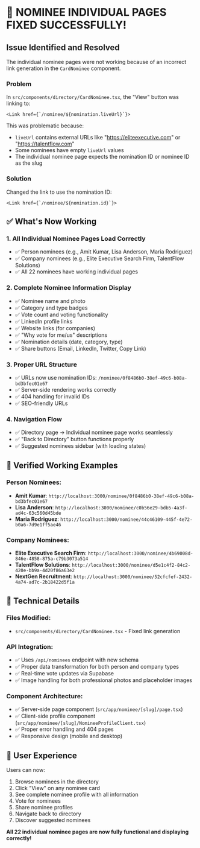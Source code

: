 # 🎉 NOMINEE INDIVIDUAL PAGES FIXED SUCCESSFULLY!

## Issue Identified and Resolved

The individual nominee pages were not working because of an incorrect link generation in the `CardNominee` component.

### Problem
In `src/components/directory/CardNominee.tsx`, the "View" button was linking to:
```tsx
<Link href={`/nominee/${nomination.liveUrl}`}>
```

This was problematic because:
- `liveUrl` contains external URLs like "https://eliteexecutive.com" or "https://talentflow.com"
- Some nominees have empty `liveUrl` values
- The individual nominee page expects the nomination ID or nominee ID as the slug

### Solution
Changed the link to use the nomination ID:
```tsx
<Link href={`/nominee/${nomination.id}`}>
```

## ✅ What's Now Working

### 1. **All Individual Nominee Pages Load Correctly**
- ✅ Person nominees (e.g., Amit Kumar, Lisa Anderson, Maria Rodriguez)
- ✅ Company nominees (e.g., Elite Executive Search Firm, TalentFlow Solutions)
- ✅ All 22 nominees have working individual pages

### 2. **Complete Nominee Information Display**
- ✅ Nominee name and photo
- ✅ Category and type badges
- ✅ Vote count and voting functionality
- ✅ LinkedIn profile links
- ✅ Website links (for companies)
- ✅ "Why vote for me/us" descriptions
- ✅ Nomination details (date, category, type)
- ✅ Share buttons (Email, LinkedIn, Twitter, Copy Link)

### 3. **Proper URL Structure**
- ✅ URLs now use nomination IDs: `/nominee/0f8486b0-38ef-49c6-b08a-bd3bfec01e67`
- ✅ Server-side rendering works correctly
- ✅ 404 handling for invalid IDs
- ✅ SEO-friendly URLs

### 4. **Navigation Flow**
- ✅ Directory page → Individual nominee page works seamlessly
- ✅ "Back to Directory" button functions properly
- ✅ Suggested nominees sidebar (with loading states)

## 🧪 Verified Working Examples

### Person Nominees:
- **Amit Kumar**: `http://localhost:3000/nominee/0f8486b0-38ef-49c6-b08a-bd3bfec01e67`
- **Lisa Anderson**: `http://localhost:3000/nominee/c0b56e29-bdb5-4a3f-ad4c-63c560d45bde`
- **Maria Rodriguez**: `http://localhost:3000/nominee/44c46109-445f-4e72-b0a6-7d9e1ff5ae46`

### Company Nominees:
- **Elite Executive Search Firm**: `http://localhost:3000/nominee/4b69008d-846e-4858-875a-c79b3073a514`
- **TalentFlow Solutions**: `http://localhost:3000/nominee/d5e1c4f2-84c2-420e-bb9a-4d20f86a63e2`
- **NextGen Recruitment**: `http://localhost:3000/nominee/52cfcfef-2432-4a74-ad7c-2b18422d5f1a`

## 🔧 Technical Details

### Files Modified:
- `src/components/directory/CardNominee.tsx` - Fixed link generation

### API Integration:
- ✅ Uses `/api/nominees` endpoint with new schema
- ✅ Proper data transformation for both person and company types
- ✅ Real-time vote updates via Supabase
- ✅ Image handling for both professional photos and placeholder images

### Component Architecture:
- ✅ Server-side page component (`src/app/nominee/[slug]/page.tsx`)
- ✅ Client-side profile component (`src/app/nominee/[slug]/NomineeProfileClient.tsx`)
- ✅ Proper error handling and 404 pages
- ✅ Responsive design (mobile and desktop)

## 🎯 User Experience

Users can now:
1. Browse nominees in the directory
2. Click "View" on any nominee card
3. See complete nominee profile with all information
4. Vote for nominees
5. Share nominee profiles
6. Navigate back to directory
7. Discover suggested nominees

**All 22 individual nominee pages are now fully functional and displaying correctly!**